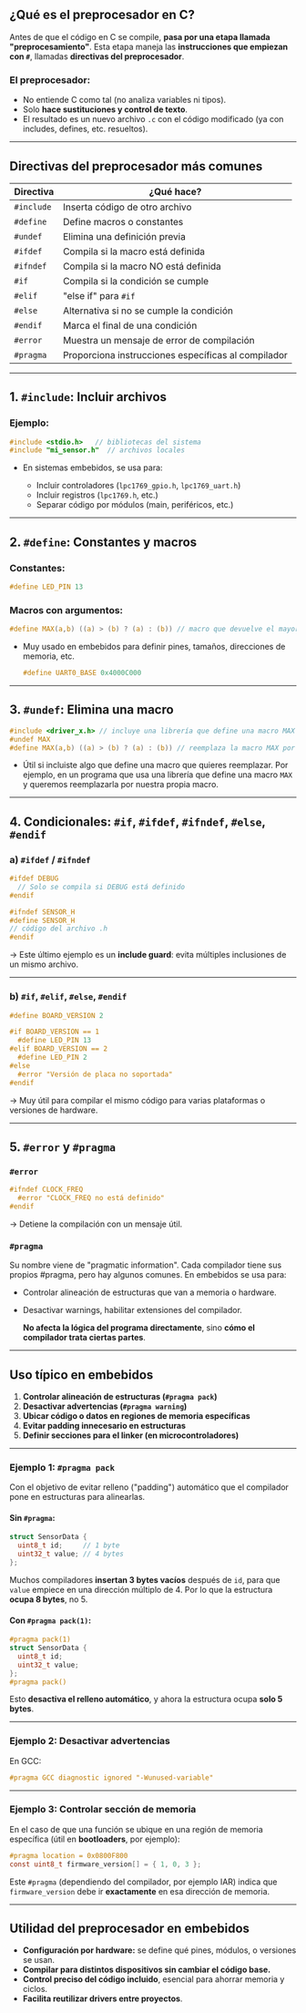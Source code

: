 
## ¿Qué es el preprocesador en C?

Antes de que el código en C se compile, **pasa por una etapa llamada "preprocesamiento"**.
Esta etapa maneja las **instrucciones que empiezan con `#`**, llamadas **directivas del preprocesador**.

### El preprocesador:

* No entiende C como tal (no analiza variables ni tipos).
* Solo **hace sustituciones y control de texto**.
* El resultado es un nuevo archivo `.c` con el código modificado (ya con includes, defines, etc. resueltos).

---

## Directivas del preprocesador más comunes

| Directiva  | ¿Qué hace?                                 |
| ---------- | ------------------------------------------ |
| `#include` | Inserta código de otro archivo             |
| `#define`  | Define macros o constantes                 |
| `#undef`   | Elimina una definición previa              |
| `#ifdef`   | Compila si la macro está definida          |
| `#ifndef`  | Compila si la macro NO está definida       |
| `#if`      | Compila si la condición se cumple          |
| `#elif`    | "else if" para `#if`                       |
| `#else`    | Alternativa si no se cumple la condición   |
| `#endif`   | Marca el final de una condición            |
| `#error`   | Muestra un mensaje de error de compilación |
| `#pragma`  | Proporciona instrucciones específicas al compilador  |

---

## 1. `#include`: Incluir archivos

### Ejemplo:

```c
#include <stdio.h>   // bibliotecas del sistema
#include "mi_sensor.h"  // archivos locales
```

* En sistemas embebidos, se usa para:

  * Incluir controladores (`lpc1769_gpio.h`, `lpc1769_uart.h`)
  * Incluir registros (`lpc1769.h`, etc.)
  * Separar código por módulos (main, periféricos, etc.)

---

## 2. `#define`: Constantes y macros

### Constantes:

```c
#define LED_PIN 13
```

### Macros con argumentos:

```c
#define MAX(a,b) ((a) > (b) ? (a) : (b)) // macro que devuelve el mayor de dos valores
```



* Muy usado en embebidos para definir pines, tamaños, direcciones de memoria, etc.

  ```c
  #define UART0_BASE 0x4000C000
  ```

---

## 3. `#undef`: Elimina una macro

```c
#include <driver_x.h> // incluye una librería que define una macro MAX
#undef MAX
#define MAX(a,b) ((a) > (b) ? (a) : (b)) // reemplaza la macro MAX por nuestra propia macro
```

* Útil si incluiste algo que define una macro que quieres reemplazar. Por ejemplo, en un programa que usa una librería que define una macro `MAX` y queremos reemplazarla por nuestra propia macro.

---

## 4. Condicionales: `#if`, `#ifdef`, `#ifndef`, `#else`, `#endif`

### a) `#ifdef` / `#ifndef`

```c
#ifdef DEBUG
  // Solo se compila si DEBUG está definido
#endif
```

```c
#ifndef SENSOR_H
#define SENSOR_H
// código del archivo .h
#endif
```

→ Este último ejemplo es un **include guard**: evita múltiples inclusiones de un mismo archivo.

---

### b) `#if`, `#elif`, `#else`, `#endif`

```c
#define BOARD_VERSION 2

#if BOARD_VERSION == 1
  #define LED_PIN 13
#elif BOARD_VERSION == 2
  #define LED_PIN 2
#else
  #error "Versión de placa no soportada"
#endif
```

→ Muy útil para compilar el mismo código para varias plataformas o versiones de hardware.

---

## 5. `#error` y `#pragma`

### `#error`

```c
#ifndef CLOCK_FREQ
  #error "CLOCK_FREQ no está definido"
#endif
```

→ Detiene la compilación con un mensaje útil.

### `#pragma`

Su nombre viene de "pragmatic information". Cada compilador tiene sus propios #pragma, pero hay algunos comunes. En embebidos se usa para:

* Controlar alineación de estructuras que van a memoria o hardware.
* Desactivar warnings, habilitar extensiones del compilador.

  **No afecta la lógica del programa directamente**, sino **cómo el compilador trata ciertas partes**.

---

## Uso típico en embebidos

1. **Controlar alineación de estructuras (`#pragma pack`)**
2. **Desactivar advertencias (`#pragma warning`)**
3. **Ubicar código o datos en regiones de memoria específicas**
4. **Evitar padding innecesario en estructuras**
5. **Definir secciones para el linker (en microcontroladores)**

---

### Ejemplo 1: `#pragma pack` 
Con el objetivo de evitar relleno ("padding") automático que el compilador pone en estructuras para alinearlas.

#### Sin `#pragma`:

```c
struct SensorData {
  uint8_t id;     // 1 byte
  uint32_t value; // 4 bytes
};
```

Muchos compiladores **insertan 3 bytes vacíos** después de `id`, para que `value` empiece en una dirección múltiplo de 4. Por lo que la estructura **ocupa 8 bytes**, no 5.

#### Con `#pragma pack(1)`:

```c
#pragma pack(1)
struct SensorData {
  uint8_t id;
  uint32_t value;
};
#pragma pack()
```

Esto **desactiva el relleno automático**, y ahora la estructura ocupa **solo 5 bytes**.
 
---

### Ejemplo 2: Desactivar advertencias
 
En GCC:

```c
#pragma GCC diagnostic ignored "-Wunused-variable"
```

---

### Ejemplo 3: Controlar sección de memoria  

En el caso de que una función se ubique en una región de memoria específica (útil en **bootloaders**, por ejemplo):

```c
#pragma location = 0x0800F800
const uint8_t firmware_version[] = { 1, 0, 3 };
```

Este `#pragma` (dependiendo del compilador, por ejemplo IAR) indica que `firmware_version` debe ir **exactamente** en esa dirección de memoria.

---
 
## Utilidad del preprocesador en embebidos

* **Configuración por hardware:** se define qué pines, módulos, o versiones se usan.
* **Compilar para distintos dispositivos sin cambiar el código base.**
* **Control preciso del código incluido**, esencial para ahorrar memoria y ciclos.
* **Facilita reutilizar drivers entre proyectos**.

 
